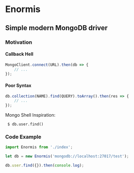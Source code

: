 # Enormis
## Simple modern MongoDB driver
### Motivation
#### Callback Hell
```js
MongoClient.connect(URL).then(db => {
    // ...
});
```
#### Poor Syntax
```js
db.collection(NAME).find(QUERY).toArray().then(res => {
    // ...
});
```
Mongo Shell Inspiration:
```
 $ db.user.find()
```
### Code Example
```js
import Enormis from './index';

let db = new Enormis('mongodb://localhost:27017/test');

db.user.find({}).then(console.log);
```